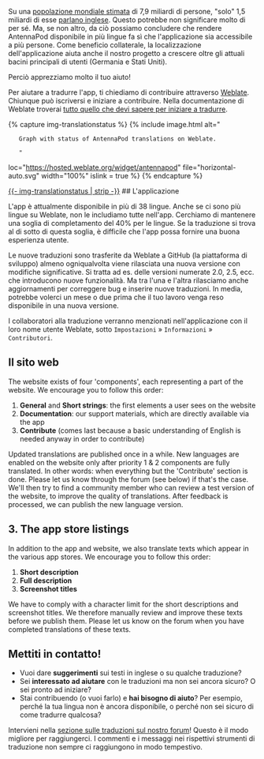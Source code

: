 Su una [popolazione mondiale stimata](https://it.wikipedia.org/wiki/Popolazione_mondiale) di 7,9 miliardi di persone, "solo" 1,5 miliardi di esse [parlano inglese](https://www.ethnologue.com/insights/ethnologue200/). Questo potrebbe non significare molto di per sé. Ma, se non altro, da ciò possiamo concludere che rendere AntennaPod disponibile in più lingue fa sì che l'applicazione sia accessibile a più persone. Come beneficio collaterale, la localizzazione dell'applicazione aiuta anche il nostro progetto a crescere oltre gli attuali bacini principali di utenti (Germania e Stati Uniti).

Perciò apprezziamo molto il tuo aiuto!

Per aiutare a tradurre l'app, ti chiediamo di contribuire attraverso [Weblate](https://hosted.weblate.org/projects/antennapod/app/). Chiunque può iscriversi e iniziare a contribuire. Nella documentazione di Weblate troverai [tutto quello che devi sapere per iniziare a tradurre](https://docs.weblate.org/en/latest/user/translating.html).

{% capture img-translationstatus %} {% include image.html alt="

       Graph with status of AntennaPod translations on Weblate.

       "

loc="https://hosted.weblate.org/widget/antennapod" file="horizontal-auto.svg" width="100%" islink = true %} {% endcapture %}

<object data="https://hosted.weblate.org/widget/antennapod/horizontal-auto.svg" type="image/svg+xml" width="100%" height="auto" crossorigin="anonymous">
<a href="https://hosted.weblate.org/engage/antennapod" target="_blank">{{- img-translationstatus | strip -}}</a>
</object>## L'applicazione

L'app è attualmente disponibile in più di 38 lingue. Anche se ci sono più lingue su Weblate, non le includiamo tutte nell'app. Cerchiamo di mantenere una soglia di completamento del 40% per le lingue. Se la traduzione si trova al di sotto di questa soglia, è difficile che l'app possa fornire una buona esperienza utente.

Le nuove traduzioni sono trasferite da Weblate a GitHub (la piattaforma di sviluppo) almeno ogniqualvolta viene rilasciata una nuova versione con modifiche significative. Si tratta ad es. delle versioni numerate 2.0, 2.5, ecc. che introducono nuove funzionalità. Ma tra l'una e l'altra rilasciamo anche aggiornamenti per correggere bug e inserire nuove traduzioni. In media, potrebbe volerci un mese o due prima che il tuo lavoro venga reso disponibile in una nuova versione.

I collaboratori alla traduzione verranno menzionati nell'applicazione con il loro nome utente Weblate, sotto `Impostazioni` » `Informazioni` » `Contributori`.

## Il sito web

The website exists of four 'components', each representing a part of the website. We encourage you to follow this order:

1. **General** and **Short strings**: the first elements a user sees on the website
1. **Documentation**: our support materials, which are directly available via the app
1. **Contribute** (comes last because a basic understanding of English is needed anyway in order to contribute)

Updated translations are published once in a while. New languages are enabled on the website only after priority 1 & 2 components are fully translated. In other words: when everything but the 'Contribute' section is done. Please let us know through the forum (see below) if that's the case. We'll then try to find a community member who can review a test version of the website, to improve the quality of translations. After feedback is processed, we can publish the new language version.

## 3. The app store listings

In addition to the app and website, we also translate texts which appear in the various app stores. We encourage you to follow this order:

1. **Short description**
1. **Full description**
1. **Screenshot titles**

We have to comply with a character limit for the short descriptions and screenshot titles. We therefore manually review and improve these texts before we publish them. Please let us know on the forum when you have completed translations of these texts.

## Mettiti in contatto!

* Vuoi dare **suggerimenti** sui testi in inglese o su qualche traduzione?
* Sei **interessato ad aiutare** con le traduzioni ma non sei ancora sicuro? O sei pronto ad iniziare?
* Stai contribuendo (o vuoi farlo) e **hai bisogno di aiuto**? Per esempio, perché la tua lingua non è ancora disponibile, o perché non sei sicuro di come tradurre qualcosa?

Intervieni nella [sezione sulle traduzioni sul nostro forum](https://forum.antennapod.org/c/translations/11)! Questo è il modo migliore per raggiungerci. I commenti e i messaggi nei rispettivi strumenti di traduzione non sempre ci raggiungono in modo tempestivo.
